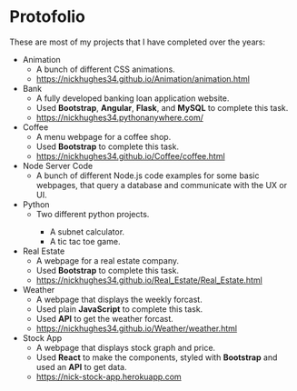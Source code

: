 <h1>Protofolio</h1>
These are most of my projects that I have completed over the years:
<ul>

<li>Animation
<ul>
<li>A bunch of different CSS animations.</li>
<li><a href="https://nickhughes34.github.io/Animation/animation.html">https://nickhughes34.github.io/Animation/animation.html</a></li>
</ul>
</li>

<li>Bank
<ul>
<li>A fully developed banking loan application website.</li>
<li>Used <b>Bootstrap</b>, <b>Angular</b>, <b>Flask</b>, and <b>MySQL</b> to complete this task.</li>
<li><a href="https://nickhughes34.pythonanywhere.com/">https://nickhughes34.pythonanywhere.com/</a></li>
</ul>
</li>

<li>Coffee
<ul>
<li>A menu webpage for a coffee shop.</li>
<li>Used <b>Bootstrap</b> to complete this task.</li>
<li><a href="https://nickhughes34.github.io/Coffee/coffee.html">https://nickhughes34.github.io/Coffee/coffee.html</a></li>
</ul>
</li>

<li>Node Server Code
<ul>
<li>A bunch of different Node.js code examples for some basic webpages, that query a database and communicate with the UX or UI.</li>
</ul>
</li>

<li>Python
<ul>
<li>Two different python projects.</li>
<ul>
<li>A subnet calculator.</li>
<li>A tic tac toe game.</li>
</ul>
</ul>
</li>

<li>Real Estate
<ul>
<li>A webpage for a real estate company.</li>
<li>Used <b>Bootstrap</b> to complete this task.</li>
<li><a href="https://nickhughes34.github.io/Real_Estate/Real_Estate.html">https://nickhughes34.github.io/Real_Estate/Real_Estate.html</a></li>
</ul>
</li>

<li>Weather
<ul>
<li>A webpage that displays the weekly forcast.</li>
<li>Used plain <b>JavaScript</b> to complete this task.</li>
<li>Used <b>API</b> to get the weather forcast.</li>
<li><a href="https://nickhughes34.github.io/Weather/weather.html">https://nickhughes34.github.io/Weather/weather.html</a></li>
</ul>
</li>

<li>Stock App
<ul>
<li>A webpage that displays stock graph and price.</li>
<li>Used <b>React</b> to make the components, styled with <b>Bootstrap</b> and used an <b>API</b> to get data.</li>
<li><a href="https://nick-stock-app.herokuapp.com">https://nick-stock-app.herokuapp.com</a></li>
</ul>
</li>


</ul>
  

